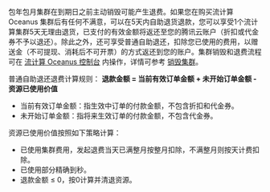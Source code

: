 包年包月集群在到期日之前主动销毁可能产生退费。如果您在购买流计算 Oceanus 集群后有任何不满意，可以在5天内自助退货退款，您可以享受1个流计算集群5天无理由退货，已支付的有效金额将返还至您的腾讯云账户（折扣或代金券不予以退还）。除此之外，还可享受普通自助退还，扣除您已使用的费用，以赠送金（不可提现、消耗后不可开票）的方式返还到您的账户。集群销毁和退费流程可在 [流计算 Oceanus 控制台](https://console.cloud.tencent.com/oceanus/cluster) 内操作，详情可参考 [销毁集群](https://cloud.tencent.com/document/product/849/49808)。

普通自助退还退费计算规则：
**退款金额 = 当前有效订单金额 + 未开始订单金额 - 资源已使用价值**
- 当前有效订单金额：指生效中订单的付款金额，不包含折扣和代金券。
- 未开始订单金额：指将来生效订单的付款金额，不包含代金券。

资源已使用价值按照如下策略计算：
- 已使用集群费用，发起退费当天已满整月按整月扣除，不满整月则按天计费扣除。
- 已使用部分精确到秒。
- 退款金额 ≤ 0，按0计算并清退资源。

